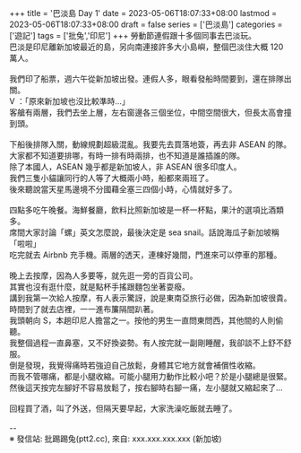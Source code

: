 +++
title = '巴淡島 Day 1'
date = 2023-05-06T18:07:33+08:00
lastmod = 2023-05-06T18:07:33+08:00
draft = false
series = ['巴淡島']
categories = ['遊記']
tags = ['批兔','印尼']
+++
勞動節連假跟十多個同事去巴淡玩。<br>
巴淡是印尼離新加坡最近的島，另向南連接許多大小島嶼，整個巴淡住大概 120 萬人。<br>
<br>
我們印了船票，週六午從新加坡出發。連假人多，眼看發船時間要到，還在排隊出關。<br>
V ：「原來新加坡也沒比較準時…」<br>
客艙有兩層，我們去坐上層，左右窗邊各三個坐位，中間空間很大，但長太高會撞到頭。<br>
<br>
下船後排隊入關，動線規劃超級混亂。我要先去買落地簽，再去非 ASEAN 的隊。<br>
大家都不知道要排哪，有時一排有時兩排，也不知道是誰插誰的隊。<br>
除了本國人，ASEAN 幾乎都是新加坡人，非 ASEAN 很多印度人。<br>
我們三隻小貓讓同行的人等了大概兩小時，船都來兩班了。<br>
後來聽說當天星馬邊境不分國藉全塞三四個小時，心情就好多了。<br>
<br>
四點多吃午晚餐。海鮮餐廳，飲料比照新加坡是一杯一杯點，果汁的選項比酒類多。<br>
席間大家討論「螺」英文怎麼說，最後決定是 sea snail。話說海瓜子新加坡稱「啦啦」<br>
吃完就去 Airbnb 充手機。兩層的透天，連棟好幾間，門進來可以停車的那種。<br>
<br>
晚上去按摩，因為人多要等，就先逛一旁的百貨公司。<br>
其實也沒有逛什麼，就是點杯手搖跟麵包坐著耍癈。<br>
講到我第一次給人按摩，有人表示驚訝，說是東南亞旅行必做，因為新加坡很貴。<br>
時間到了就去店裡，一一進布簾隔間趴著。<br>
我頭朝向 S，本趟印尼人擔當之一。按他的男生一直問東問西，其他間的人則偷聽。<br>
我整個過程一直鼻塞，又不好換姿勢。有人按完就一副剛睡醒，我卻談不上舒不舒服。<br>
倒是發現，我覺得痛時若強迫自己放鬆，身體其它地方就會補償性收縮。<br>
而我不管哪痛，都是小腿收縮。可能小腿用力動作比較小吧？於是小腿總是很緊。<br>
然後這天按完左腳好不容易放鬆了，按右腳時右腳一痛，左小腿就又縮起來了…<br>
<br>
回程買了酒，叫了外送，但隔天要早起，大家洗澡吃飯就去睡了。<br>
<br>
--<br>
※ 發信站: 批踢踢兔(ptt2.cc), 來自: xxx.xxx.xxx.xxx (新加坡)<br>
